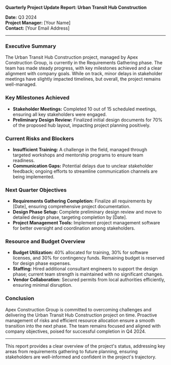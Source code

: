 

**Quarterly Project Update Report: Urban Transit Hub Construction**

**Date:** Q3 2024  
**Project Manager:** [Your Name]  
**Contact:** [Your Email Address]

---

### Executive Summary

The Urban Transit Hub Construction project, managed by Apex Construction Group, is currently in the Requirements Gathering phase. The team has made steady progress, with key milestones achieved and a clear alignment with company goals. While on track, minor delays in stakeholder meetings have slightly impacted timelines, but overall, the project remains well-managed.

### Key Milestones Achieved

- **Stakeholder Meetings:** Completed 10 out of 15 scheduled meetings, ensuring all key stakeholders were engaged.
- **Preliminary Design Review:** Finalized initial design documents for 70% of the proposed hub layout, impacting project planning positively.

### Current Risks and Blockers

- **Insufficient Training:** A challenge in the field, managed through targeted workshops and mentorship programs to ensure team readiness.
- **Communication Gaps:** Potential delays due to unclear stakeholder feedback; ongoing efforts to streamline communication channels are being implemented.

### Next Quarter Objectives

- **Requirements Gathering Completion:** Finalize all requirements by [Date], ensuring comprehensive project documentation.
- **Design Phase Setup:** Complete preliminary design review and move to detailed design phase, targeting completion by [Date].
- **Project Management Tools:** Implement project management software for better oversight and coordination among stakeholders.

### Resource and Budget Overview

- **Budget Utilization:** 40% allocated for training, 30% for software licenses, and 30% for contingency funds. Remaining budget is reserved for design phase expenses.
- **Staffing:** Hired additional consultant engineers to support the design phase; current team strength is maintained with no significant changes.
- **Vendor Collaboration:** Secured permits from local authorities efficiently, ensuring minimal disruption.

### Conclusion

Apex Construction Group is committed to overcoming challenges and delivering the Urban Transit Hub Construction project on time. Proactive management of risks and efficient resource allocation ensure a smooth transition into the next phase. The team remains focused and aligned with company objectives, poised for successful completion in Q4 2024.

---

This report provides a clear overview of the project's status, addressing key areas from requirements gathering to future planning, ensuring stakeholders are well-informed and confident in the project's trajectory.